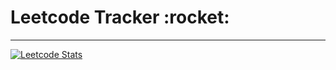 <h1>Leetcode Tracker :rocket: </h1>
<hr>

[![Leetcode Stats](https://leetcard.jacoblin.cool/zylost?theme=dark&font=Aldrich&ext=heatmap)](https://leetcard.jacoblin.cool/zylost?theme=dark&font=Aldrich&ext=heatmap)
